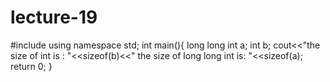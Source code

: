 # lecture-19
#include<iostream>
using namespace std;
int main(){
	long long int a;
	int b;
	cout<<"the size of int is : "<<sizeof(b)<<" the size of long long int is: "<<sizeof(a);
	return 0;
}
